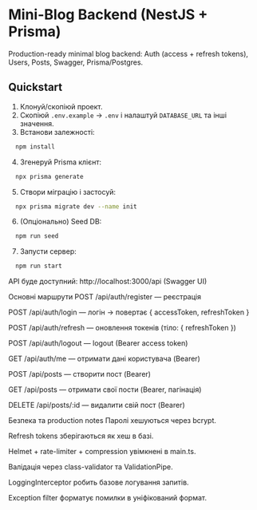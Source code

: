 # Mini-Blog Backend (NestJS + Prisma)

Production-ready minimal blog backend: Auth (access + refresh tokens), Users, Posts, Swagger, Prisma/Postgres.

## Quickstart

1. Клонуй/скопіюй проект.
2. Скопіюй `.env.example` -> `.env` і налаштуй `DATABASE_URL` та інші значення.
3. Встанови залежності:

```bash
  npm install
```
4. Згенеруй Prisma клієнт:

```bash
  npx prisma generate
```
5. Створи міграцію і застосуй:

```bash
  npx prisma migrate dev --name init
```
6. (Опціонально) Seed DB:

```bash
  npm run seed
```
7. Запусти сервер:

```bash
  npm run start
```
API буде доступний: http://localhost:3000/api (Swagger UI)

Основні маршрути
POST /api/auth/register — реєстрація

POST /api/auth/login — логін -> повертає { accessToken, refreshToken }

POST /api/auth/refresh — оновлення токенів (тіло: { refreshToken })

POST /api/auth/logout — logout (Bearer access token)

GET /api/auth/me — отримати дані користувача (Bearer)

POST /api/posts — створити пост (Bearer)

GET /api/posts — отримати свої пости (Bearer, пагінація)

DELETE /api/posts/:id — видалити свій пост (Bearer)

Безпека та production notes
Паролі хешуються через bcrypt.

Refresh tokens зберігаються як хеш в базі.

Helmet + rate-limiter + compression увімкнені в main.ts.

Валідація через class-validator та ValidationPipe.

LoggingInterceptor робить базове логування запитів.

Exception filter форматує помилки в уніфікований формат.

